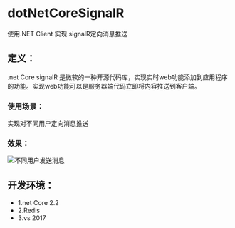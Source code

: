 # dotNetCoreSignalR
使用.NET Client 实现 signalR定向消息推送

## 定义：
.net Core signalR 是微软的一种开源代码库，实现实时web功能添加到应用程序的功能。实现web功能可以是服务器端代码立即将内容推送到客户端。
### 使用场景：
实现对不同用户定向消息推送
### 效果：
![不同用户发送消息](https://note.youdao.com/yws/public/resource/7ab1f789eb5c0793b12365f4a60cdf14/xmlnote/6E4D2CDA47B0437AA985DDF8F05FFB5C/31349)

## 开发环境：
* 1.net Core  2.2 
* 2.Redis 
* 3.vs 2017
